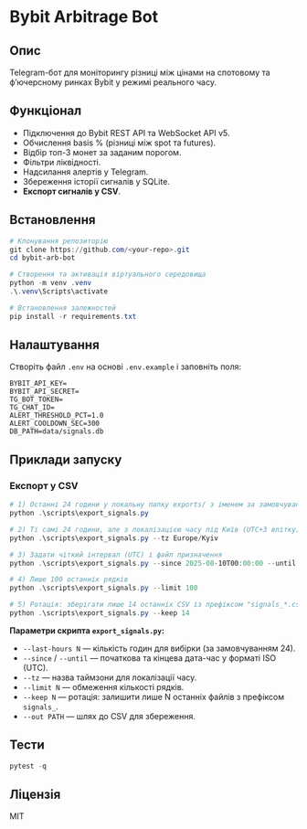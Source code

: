 # Bybit Arbitrage Bot

## Опис
Telegram-бот для моніторингу різниці між цінами на спотовому та ф’ючерсному ринках Bybit у режимі реального часу.

## Функціонал
- Підключення до Bybit REST API та WebSocket API v5.
- Обчислення basis % (різниці між spot та futures).
- Відбір топ-3 монет за заданим порогом.
- Фільтри ліквідності.
- Надсилання алертів у Telegram.
- Збереження історії сигналів у SQLite.
- **Експорт сигналів у CSV**.

## Встановлення
```powershell
# Клонування репозиторію
git clone https://github.com/<your-repo>.git
cd bybit-arb-bot

# Створення та активація віртуального середовища
python -m venv .venv
.\.venv\Scripts\activate

# Встановлення залежностей
pip install -r requirements.txt
```

## Налаштування
Створіть файл `.env` на основі `.env.example` і заповніть поля:
```env
BYBIT_API_KEY=
BYBIT_API_SECRET=
TG_BOT_TOKEN=
TG_CHAT_ID=
ALERT_THRESHOLD_PCT=1.0
ALERT_COOLDOWN_SEC=300
DB_PATH=data/signals.db
```

## Приклади запуску
### Експорт у CSV
```powershell
# 1) Останні 24 години у локальну папку exports/ з іменем за замовчуванням
python .\scripts\export_signals.py

# 2) Ті самі 24 години, але з локалізацією часу під Київ (UTC+3 влітку)
python .\scripts\export_signals.py --tz Europe/Kyiv

# 3) Задати чіткий інтервал (UTC) і файл призначення
python .\scripts\export_signals.py --since 2025-08-10T00:00:00 --until 2025-08-14T23:59:59 --out .\exports\signals_aug10-14.csv

# 4) Лише 100 останніх рядків
python .\scripts\export_signals.py --limit 100

# 5) Ротація: зберігати лише 14 останніх CSV із префіксом "signals_*.csv"
python .\scripts\export_signals.py --keep 14
```

**Параметри скрипта `export_signals.py`:**
- `--last-hours N` — кількість годин для вибірки (за замовчуванням 24).
- `--since` / `--until` — початкова та кінцева дата-час у форматі ISO (UTC).
- `--tz` — назва таймзони для локалізації часу.
- `--limit N` — обмеження кількості рядків.
- `--keep N` — ротація: залишити лише N останніх файлів з префіксом `signals_`.
- `--out PATH` — шлях до CSV для збереження.

## Тести
```powershell
pytest -q
```

## Ліцензія
MIT
